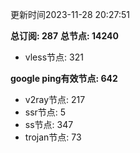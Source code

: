 更新时间2023-11-28 20:27:51

**总订阅: 287**
**总节点: 14240**
- vless节点: 321

**google ping有效节点: 642**
- v2ray节点: 217
- ssr节点: 5
- ss节点: 347
- trojan节点: 73

